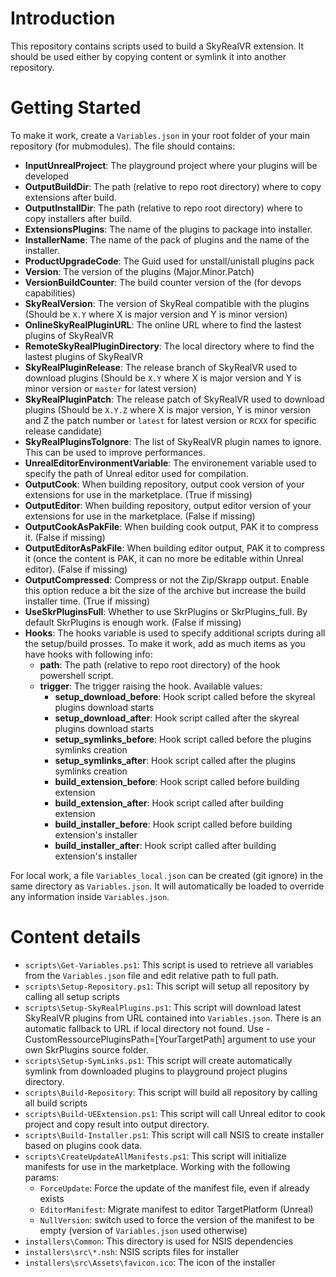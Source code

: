 
# Introduction 
This repository contains scripts used to build a SkyRealVR extension. It should be used either by copying content or symlink it into another repository.

# Getting Started
To make it work, create a `Variables.json` in your root folder of your main repository (for mubmodules). The file should contains:
* **InputUnrealProject**: The playground project where your plugins will be developed
* **OutputBuildDir**: The path (relative to repo root directory) where to copy extensions after build.
* **OutputInstallDir**: The path (relative to repo root directory) where to copy installers after build.
* **ExtensionsPlugins**: The name of the plugins to package into installer.
* **InstallerName**: The name of the pack of plugins and the name of the installer.
* **ProductUpgradeCode**: The Guid used for unstall/unistall plugins pack
* **Version**: The version of the plugins (Major.Minor.Patch)
* **VersionBuildCounter**: The build counter version of the (for devops capabilities)
* **SkyRealVersion**: The version of SkyReal compatible with the plugins (Should be `X.Y` where X is major version and Y is minor version) 
* **OnlineSkyRealPluginURL**: The online URL where to find the lastest plugins of SkyRealVR
* **RemoteSkyRealPluginDirectory**: The local directory where to find the lastest plugins of SkyRealVR
* **SkyRealPluginRelease**: The release branch of SkyRealVR used to download plugins (Should be `X.Y` where X is major version and Y is minor version or `master` for latest version)
* **SkyRealPluginPatch**: The release patch of SkyRealVR used to download plugins (Should be `X.Y.Z` where X is major version, Y is minor version and Z the patch number or `latest` for latest version or `RCXX` for specific release candidate)
* **SkyRealPluginsToIgnore**: The list of SkyRealVR plugin names to ignore. This can be used to improve performances.
* **UnrealEditorEnvironmentVariable**: The environement variable used to specify the path of Unreal editor used for compilation.
* **OutputCook**: When building repository, output cook version of your extensions for use in the marketplace. (True if missing)
* **OutputEditor**: When building repository, output editor version of your extensions for use in the marketplace. (False if missing)
* **OutputCookAsPakFile**: When building cook output, PAK it to compress it. (False if missing)
* **OutputEditorAsPakFile**: When building editor output, PAK it to compress it (once the content is PAK, it can no more be editable within Unreal editor). (False if missing)
* **OutputCompressed**: Compress or not the Zip/Skrapp output. Enable this option reduce a bit the size of the archive but increase the build installer time. (True if missing)
* **UseSkrPluginsFull**: Whether to use SkrPlugins or SkrPlugins_full. By default SkrPlugins is enough work. (False if missing)
* **Hooks**: The hooks variable is used to specify additional scripts during all the setup/build prosses. To make it work, add as much items as you have hooks with following info:
  * **path**: The path (relative to repo root directory) of the hook powershell script.
  * **trigger**: The trigger raising the hook. Available values:
    * **setup_download_before**: Hook script called before the skyreal plugins download starts
    * **setup_download_after**: Hook script called after the skyreal plugins download starts
    * **setup_symlinks_before**: Hook script called before the plugins symlinks creation
    * **setup_symlinks_after**: Hook script called after the plugins symlinks creation
    * **build_extension_before**: Hook script called before building extension
    * **build_extension_after**: Hook script called after building extension
    * **build_installer_before**: Hook script called before building extension's installer
    * **build_installer_after**: Hook script called after building extension's installer


For local work, a file `Variables_local.json` can be created (git ignore) in the same directory as `Variables.json`. It will automatically be loaded to override any information inside `Variables.json`.

# Content details
* `scripts\Get-Variables.ps1`: This script is used to retrieve all variables from the `Variables.json` file and edit relative path to full path.
* `scripts\Setup-Repository.ps1`: This script will setup all repository by calling all setup scripts
* `scripts\Setup-SkyRealPlugins.ps1`: This script will download latest SkyRealVR plugins from URL contained into `Variables.json`. There is an automatic fallback to URL if local directory not found. Use -CustomRessourcePluginsPath=[YourTargetPath] argument to use your own SkrPlugins source folder.
* `scripts\Setup-SymLinks.ps1`: This script will create automatically symlink from downloaded plugins to playground project plugins directory.
* `scripts\Build-Repository`: This script will build all repository by calling all build scripts
* `scripts\Build-UEExtension.ps1`: This script will call Unreal editor to cook project and copy result into output directory.
* `scripts\Build-Installer.ps1`: This script will call NSIS to create installer based on plugins cook data.
* `scripts\CreateUpdateAllManifests.ps1`: This script will initialize manifests for use in the marketplace. Working with the following params:
  * `ForceUpdate`: Force the update of the manifest file, even if already exists
  * `EditorManifest`: Migrate manifest to editor TargetPlatform (Unreal)
  * `NullVersion`: switch used to force the version of the manifest to be empty (version of `Variables.json` used otherwise)
* `installers\Common`: This directory is used for NSIS dependencies
* `installers\src\*.nsh`: NSIS scripts files for installer
* `installers\src\Assets\favicon.ico`: The icon of the installer